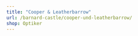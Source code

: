 ```yaml
---
title: "Cooper & Leatherbarrow"
url: /barnard-castle/cooper-und-leatherbarrow/
shop: Optiker
---
```


